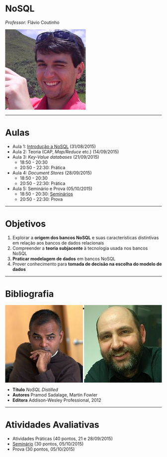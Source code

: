 <!--
  bespokeEvent: bullets.disable
-->

# NoSQL

_Professor:_ Flávio Coutinho

<img class="page-author-picture" src="images/flavio-avatar.jpg">

---
# Aulas

- Aula 1: [Introdução a NoSQL](classes/intro/) (31/08/2015)
- Aula 2: Teoria (CAP, _Map/Reduce_ etc.)[](classes/theory/) (14/09/2015)
- Aula 3: _Key-Value databases_[](classes/keyvalue/) (21/09/2015)
  - 18:50 - 20:30
  - 20:50 - 22:30: Prática
- Aula 4: _Document Stores_[](classes/document/) (28/09/2015)
  - 18:50 - 20:30
  - 20:50 - 22:30: Prática
- Aula 5: Seminário e Prova (05/10/2015)
  - 18:50 - 20:30: [Seminários][seminar]
  - 20:50 - 22:30: Prova


[seminar]: https://github.com/fegemo/cefet-nosql/tree/master/assignments/seminar/README.md

---
# Objetivos

1. Explorar a **origem dos bancos NoSQL** e suas características distintivas em
   relação aos bancos de dados relacionais
1. Compreender a **teoria subjacente** à tecnologia usada nos bancos NoSQL
1. **Praticar modelagem de dados** em bancos NoSQL
1. Prover conhecimento para **tomada de decisão na escolha do modelo de dados**

---
# Bibliografia

<div style="display: flex; flex-direction: row; justify-content: space-around; width: 100%;">
  <img class="page-author-picture left floating" src="images/pramod-sadalage-avatar.jpg" style="order: 0;">
  <img class="page-author-picture right floating" src="images/martin-fowler-avatar.jpg" style="order: 2;">
  <div class="book-cover-container" style="order: 1">
    <img class="book-cover" src="images/book-nosql-distilled.png">
    <div class="book-left"></div>
  </div>
</div>

- **Título**	_NoSQL Distilled_
- **Autores**	Pramod Sadalage, Martin Fowler
- **Editora**	 Addison-Wesley Professional, 2012

---
# Atividades Avaliativas

- Atividades Práticas (40 pontos, 21 e 28/09/2015)
- [Seminário][seminar] (30 pontos, 05/10/2015)
- Prova (30 pontos, 05/10/2015)

[seminar]: https://github.com/fegemo/cefet-nosql/tree/master/assignments/seminar/README.md
